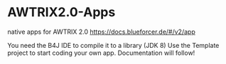 # AWTRIX2.0-Apps
native apps for AWTRIX 2.0
https://docs.blueforcer.de/#/v2/app

You need the B4J IDE to compile it to a library (JDK 8)
Use the Template project to start coding your own app.
Documentation will follow!
